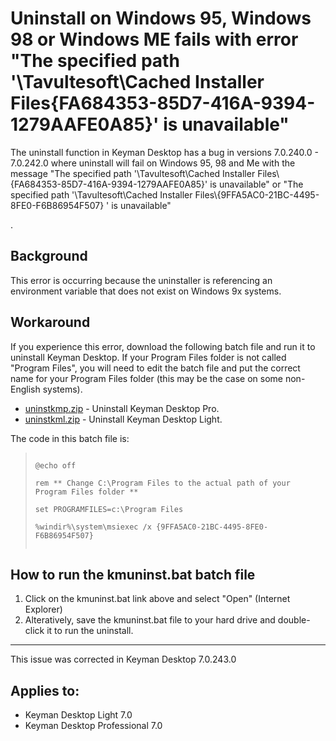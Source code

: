 # Uninstall on Windows 95, Windows 98 or Windows ME fails with error "The specified path '\Tavultesoft\Cached Installer Files\{FA684353-85D7-416A-9394-1279AAFE0A85}' is unavailable"

<p>The uninstall function in Keyman Desktop has a bug in versions 7.0.240.0 - 7.0.242.0 where uninstall will fail on Windows 95, 98 and Me with the message "The specified path '\Tavultesoft\Cached Installer Files\{FA684353-85D7-416A-9394-1279AAFE0A85}' is unavailable" or
"The specified path '\Tavultesoft\Cached Installer Files\{9FFA5AC0-21BC-4495-8FE0-F6B86954F507}
' is unavailable"

.</p>

<h2>Background</h2>

<p>This error is occurring because the uninstaller is referencing an environment variable that does not exist on Windows 9x systems.</p>

<h2>Workaround</h2>

<p>If you experience this error, download the following batch file and run it to uninstall Keyman Desktop.  If your Program Files folder is not called "Program Files", you will need to edit the batch file and put the correct name for your Program Files folder (this may be the case on some non-English systems).</p>

<ul>
<li><a href='/support/files/uninstall_kmdesktoppro_242_9x/uninstkmp.zip'>uninstkmp.zip</a> - Uninstall Keyman Desktop Pro.</li>
<li><a href='/support/files/uninstall_kmdesktoppro_242_9x/uninstkml.zip'>uninstkml.zip</a> - Uninstall Keyman Desktop Light.</li>
</ul>

<p>The code in this batch file is:</p>

<blockquote><code>
@echo off<br />
rem ** Change C:\Program Files to the actual path of your Program Files folder **<br />
set PROGRAMFILES=c:\Program Files<br />
%windir%\system\msiexec /x {9FFA5AC0-21BC-4495-8FE0-F6B86954F507}<br />
</code></blockquote>

<h2>How to run the kmuninst.bat batch file</h2>

<ol>
<li>Click on the kmuninst.bat link above and select "Open" (Internet Explorer)</li>
<li>Alteratively, save the kmuninst.bat file to your hard drive and double-click it to
run the uninstall.</li>
</ol>

<hr />

<p>This issue was corrected in Keyman Desktop 7.0.243.0</p>


## Applies to:
 * Keyman Desktop Light 7.0
 * Keyman Desktop Professional 7.0
